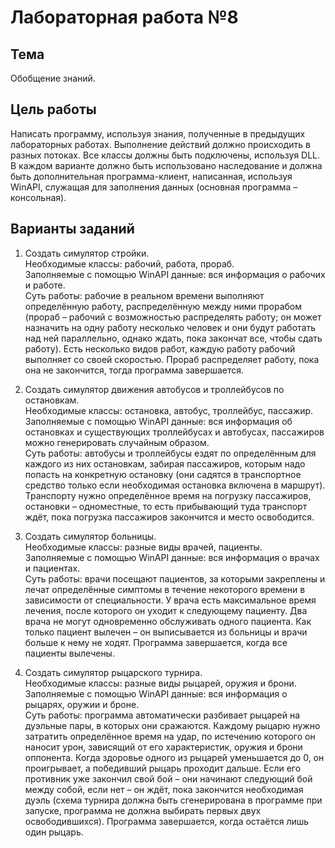 # Лабораторная работа №8

## Тема

Обобщение знаний.

## Цель работы

Написать программу, используя знания, полученные в предыдущих лабораторных работах.
Выполнение действий должно происходить в разных потоках. Все классы должны быть подключены, используя DLL. В каждом варианте должно быть использовано наследование и должна быть дополнительная программа-клиент, написанная, используя WinAPI, служащая для заполнения данных (основная программа – консольная).

## Варианты заданий

1. Создать симулятор стройки. \
Необходимые классы: рабочий, работа, прораб. \
Заполняемые с помощью WinAPI данные: вся информация о рабочих и работе. \
Суть работы: рабочие в реальном времени выполняют определённую работу, распределённую между ними прорабом (прораб – рабочий с возможностью распределять работу; он может назначить на одну работу несколько человек и они будут работать над ней параллельно, однако ждать, пока закончат все, чтобы сдать работу). Есть несколько видов работ, каждую работу рабочий выполняет со своей скоростью. Прораб распределяет работу, пока она не закончится, тогда программа завершается.

2. Создать симулятор движения автобусов и троллейбусов по остановкам. \
Необходимые классы: остановка, автобус, троллейбус, пассажир. \
Заполняемые с помощью WinAPI данные: вся информация об остановках и существующих троллейбусах и автобусах, пассажиров можно генерировать случайным образом. \
Суть работы: автобусы и троллейбусы ездят по определённым для каждого из них остановкам, забирая пассажиров, которым надо попасть на конкретную остановку (они садятся в транспортное средство только если необходимая остановка включена в маршрут). Транспорту нужно определённое время на погрузку пассажиров, остановки – одноместные, то есть прибывающий туда транспорт ждёт, пока погрузка пассажиров закончится и место освободится.

3. Создать симулятор больницы. \
Необходимые классы: разные виды врачей, пациенты.\
Заполняемые с помощью WinAPI данные: вся информация о врачах и пациентах.\
Суть работы: врачи посещают пациентов, за которыми закреплены и лечат определённые симптомы в течение некоторого времени в зависимости от специальности. У врача есть максимальное время лечения, после которого он уходит к следующему пациенту. Два врача не могут одновременно обслуживать одного пациента. Как только пациент вылечен – он выписывается из больницы и врачи больше к нему не ходят. Программа завершается, когда все пациенты вылечены.

4. Создать симулятор рыцарского турнира. \
Необходимые классы: разные виды рыцарей, оружия и брони. \
Заполняемые с помощью WinAPI данные: вся информация о рыцарях, оружии и броне.\
Суть работы: программа автоматически разбивает рыцарей на дуэльные пары, в которых они сражаются. Каждому рыцарю нужно затратить определённое время на удар, по истечению которого он наносит урон, зависящий от его характеристик, оружия и брони оппонента. Когда здоровье одного из рыцарей уменьшается до 0, он проигрывает, а победивший рыцарь проходит дальше. Если его противник уже закончил свой бой – они начинают следующий бой между собой, если нет – он ждёт, пока закончится необходимая дуэль (схема турнира должна быть сгенерирована в программе при запуске, программа не должна выбирать первых двух освободившихся). Программа завершается, когда остаётся лишь один рыцарь.
